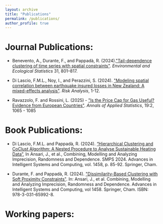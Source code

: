 ```yaml
---
layout: archive
title: "Publications"
permalink: /publications/
author_profile: true
---
```


Journal Publications:
======
* Benevento, A., Durante, F., and Pappadà, R. (2024).["Tail-dependence clustering of time series with spatial constraints"](https://link.springer.com/article/10.1007/s10651-024-00626-6). _Environmental and Ecological Statistics_ 31, 801–817.

* Di Lascio, F.M.L., Noy, I., and Perazzini, S. (2024). ["Modeling spatial correlation between earthquake insured losses in New Zealand: A mixed-effects analysis"](https://onlinelibrary.wiley.com/doi/10.1111/risa.16638?af=R). _Risk Analysis_, 1-12.

* Ravazzolo, F. and Rossini, L. (2025) - ["Is the Price Cap for Gas Useful? Evidence from European Countries"](https://projecteuclid.org/journals/annals-of-applied-statistics/volume-19/issue-2/Is-the-price-cap-for-gas-useful-Evidence-from-European/10.1214/25-AOAS2016.short). _Annals of Applied Statistics_, 19:2, 1065 - 1085


Book Publications:
======
* Di Lascio, F.M.L. and Pappadà, R. (2024). [“Hierarchical Clustering and CoClust Algorithm: A Nested Procedure to Analyse Sustainable Heating Data”](https://link.springer.com/chapter/10.1007/978-3-031-65993-5_10=), In Ansari, J., et al., Combining, Modelling and Analyzing Imprecision, Randomness and Dependence. SMPS 2024. Advances in Intelligent Systems and Computing, vol. 1458, p. 85-92. Springer, Cham.

* Durante, F. and Pappadà, R. (2024). ["Dissimilarity-Based Clustering with Soft Proximity Constraints"](https://link.springer.com/chapter/10.1007/978-3-031-65993-5_14). In: Ansari, J., et al. Combining, Modelling and Analyzing Imprecision, Randomness and Dependence. Advances in Intelligent Systems and Computing, vol 1458. Springer, Cham. ISBN: 978-3-031-65992-8.

Working papers:
======


